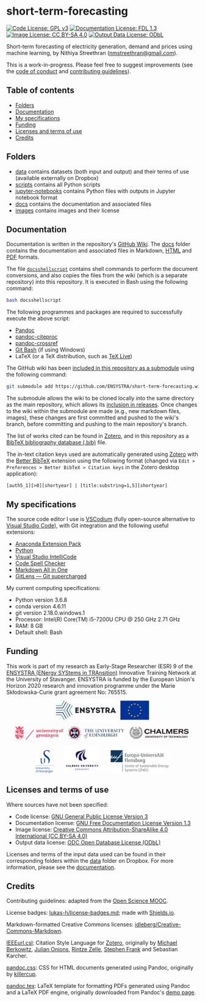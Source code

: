 # short-term-forecasting <!-- omit in toc -->

[![Code License: GPL v3](https://img.shields.io/badge/code-GPL%20v3-blue.svg)](https://www.gnu.org/licenses/gpl-3.0) 
[![Documentation License: FDL 1.3](https://img.shields.io/badge/docs-FDL%20v1.3-blue.svg)](https://www.gnu.org/licenses/fdl-1.3) 
[![Image License: CC BY-SA 4.0](https://img.shields.io/badge/images-CC%20BY--SA%204.0-lightgrey.svg)](https://creativecommons.org/licenses/by-sa/4.0/)
[![Output Data License: ODbL](https://img.shields.io/badge/output%20data-ODbL-brightgreen.svg)](https://opendatacommons.org/licenses/odbl/)

Short-term forecasting of electricity generation, demand and prices using machine learning, by Nithiya Streethran (nmstreethran@gmail.com).

This is a work-in-progress. Please feel free to suggest improvements (see the [code of conduct](CODE_OF_CONDUCT.md) and [contributing guidelines](CONTRIBUTING.md)). 

## Table of contents <!-- omit in toc -->

- [Folders](#folders)
- [Documentation](#documentation)
- [My specifications](#my-specifications)
- [Funding](#funding)
- [Licenses and terms of use](#licenses-and-terms-of-use)
- [Credits](#credits)

## Folders

* [data](https://www.dropbox.com/sh/vjo4gkfk6dlye6h/AAAQNltY7-Y4N9SQYjGZDHY5a?dl=0) contains datasets (both input and output) and their terms of use (available externally on Dropbox)
* [scripts](scripts/) contains all Python scripts
* [jupyter-notebooks](jupyter-notebooks/) contains Python files with outputs in Jupyter notebook format
* [docs](docs/) contains the documentation and associated files 
* [images](images/) contains images and their license

## Documentation

Documentation is written in the repository's [GitHub Wiki](https://github.com/ENSYSTRA/short-term-forecasting/wiki). The [docs](docs/) folder contains the documentation and associated files in Markdown, [HTML](docs/index.html) and [PDF](docs/docs.pdf) formats. 

The file [`docsshellscript`](docsshellscript) contains shell commands to perform the document conversions, and also copies the files from the wiki (which is a separate repository) into this repository. It is executed in Bash using the following command:

```sh
bash docsshellscript
```

The following programmes and packages are required to successfully execute the above script:

- [Pandoc](https://pandoc.org/MANUAL.html)
- [pandoc-citeproc](https://github.com/jgm/pandoc-citeproc)
- [pandoc-crossref](https://github.com/lierdakil/pandoc-crossref)
- [Git Bash](https://git-scm.com/downloads) (if using Windows)
- LaTeX (or a TeX distribution, such as [TeX Live](http://tug.org/texlive/))

The GitHub wiki has been [included in this repository as a submodule](https://brendancleary.com/2013/03/08/including-a-github-wiki-in-a-repository-as-a-submodule/) using the following command:

```sh
git submodule add https://github.com/ENSYSTRA/short-term-forecasting.wiki.git wiki
```

The submodule allows the wiki to be cloned locally into the same directory as the main repository, which allows its [inclusion in releases](https://brendancleary.com/2013/03/08/including-a-github-wiki-in-a-repository-as-a-submodule/). Once changes to the wiki within the submodule are made (e.g., new markdown files, images), these changes are first committed and pushed to the wiki's branch, before committing and pushing to the main repository's branch.

The list of works cited can be found in [Zotero](https://www.zotero.org/groups/2327899/nmstreethrans_library/items/collectionKey/FLUWHNV2), and in this repository as a [BibTeX bibliography database (.bib)](docs/References.bib) file. 

The in-text citation keys used are automatically generated using [Zotero](https://www.zotero.org/) with the [Better BibTeX](https://retorque.re/zotero-better-bibtex/) extension using the following format (changed via `Edit > Preferences > Better BibTeX > Citation keys` in the Zotero desktop application):

```
[auth5_1][>0][shortyear] | [title:substring=1,5][shortyear]
```

## My specifications

The source code editor I use is [VSCodium](https://vscodium.github.io/) (fully open-source alternative to [Visual Studio Code](https://code.visualstudio.com/)), with Git integration and the following useful extensions:

* [Anaconda Extension Pack](https://marketplace.visualstudio.com/items?itemName=ms-python.anaconda-extension-pack)
* [Python](https://marketplace.visualstudio.com/items?itemName=ms-python.python)
* [Visual Studio IntelliCode](https://marketplace.visualstudio.com/items?itemName=VisualStudioExptTeam.vscodeintellicode)
* [Code Spell Checker](https://marketplace.visualstudio.com/items?itemName=streetsidesoftware.code-spell-checker)
* [Markdown All in One](https://marketplace.visualstudio.com/itemdetails?itemName=yzhang.markdown-all-in-one)
* [GitLens — Git supercharged](https://marketplace.visualstudio.com/items?itemName=eamodio.gitlens)

My current computing specifications:

* Python version 3.6.8
* conda version 4.6.11
* git version 2.18.0.windows.1
* Processor: Intel(R) Core(TM) i5-7200U CPU @ 250 GHz 2.71 GHz
* RAM: 8 GB
* Default shell: Bash

## Funding

This work is part of my research as Early-Stage Researcher (ESR) 9 of the [ENSYSTRA (ENergy SYStems in TRAnsition)](https://ensystra.eu/) Innovative Training Network at the University of Stavanger. ENSYSTRA is funded by the European Union's Horizon 2020 research and innovation programme under the Marie Skłodowska-Curie grant agreement No: 765515.

<p align=center><img src="docs/logos/ensystra-ls.png" alt="ENSYSTRA" height="50" title="ENSYSTRA">&nbsp;&nbsp;&nbsp;<img src="docs/logos/eu.jpg" alt="European Union" height="50" title="European Union"></p>

<p align=center><img src="docs/logos/rug.png" alt="University of Groningen" height="35" title="University of Groningen">&nbsp;&nbsp;&nbsp;<img src="docs/logos/uoe.png" alt="University of Edinburgh" height="35" title="University of Edinburgh">&nbsp;&nbsp;&nbsp;<img src="docs/logos/chalmers.png" alt="Chalmers University of Technology" height="35" title="Chalmers University of Technology"></p>

<p align=center><img src="docs/logos/uis.png" alt="University of Stavanger" height="60" title="University of Stavanger">&nbsp;&nbsp;&nbsp;&nbsp;&nbsp;&nbsp;<img src="docs/logos/aau.png" alt="Aalborg University" height="70" title="Aalborg University">&nbsp;&nbsp;&nbsp;&nbsp;&nbsp;&nbsp;<img src="docs/logos/euf.png" alt="University of Flensburg" height="60" title="University of Flensburg"></p>

## Licenses and terms of use

Where sources have not been specified:

* Code license: [GNU General Public License Version 3](LICENSE.md)
* Documentation license: [GNU Free Documentation License Version 1.3](docs/License.md)
* Image license: [Creative Commons Attribution-ShareAlike 4.0 International (CC BY-SA 4.0)](images/LICENSE.md)
* Output data license: [ODC Open Database License (ODbL)](data/output/LICENSE.md)

Licenses and terms of the input data used can be found in their corresponding folders within the [data](https://www.dropbox.com/sh/vjo4gkfk6dlye6h/AAAQNltY7-Y4N9SQYjGZDHY5a?dl=0) folder on Dropbox. For more information, please see the [documentation](https://github.com/ENSYSTRA/short-term-forecasting/wiki/Data#terms-of-use).

## Credits

Contributing guidelines: adapted from the [Open Science MOOC](https://github.com/OpenScienceMOOC/Module-5-Open-Research-Software-and-Open-Source/blob/master/CONTRIBUTING.md).

License badges: [lukas-h/license-badges.md](https://gist.github.com/lukas-h/2a5d00690736b4c3a7ba); made with [Shields.io](http://shields.io/).

Markdown-formatted Creative Commons licenses: [idleberg/Creative-Commons-Markdown](https://github.com/idleberg/Creative-Commons-Markdown).

[IEEEurl.csl](docs/IEEEurl.csl): Citation Style Language for [Zotero](https://www.zotero.org/), originally by [Michael Berkowitz](mailto:mberkowi@gmu.edu), [Julian Onions](mailto:julian.onions@gmail.com), [Rintze Zelle](http://twitter.com/rintzezelle), [Stephen Frank](http://www.zotero.org/sfrank) and Sebastian Karcher.

[pandoc.css](docs/pandoc.css): CSS for HTML documents generated using Pandoc, originally by [killercup](https://gist.github.com/killercup/5917178#file-pandoc-css).

[pandoc.tex](docs/pandoc.tex): LaTeX template for formatting PDFs generated using Pandoc and a LaTeX PDF engine, originally downloaded from Pandoc's [demo page](https://pandoc.org/demo/template.tex).
